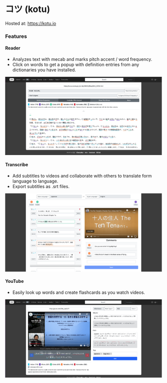 # コツ (kotu)
Hosted at: https://kotu.io

### Features

#### Reader

- Analyzes text with mecab and marks pitch accent / word frequency.
- Click on words to get a popup with definition entries from any dictionaries you have installed.

![Reader](.github/reader.png)

#### Transcribe

- Add subtitles to videos and collaborate with others to translate form language to language.
- Export subtitles as .srt files.

![Transcribe](.github/transcribe.png)

#### YouTube

- Easily look up words and create flashcards as you watch videos.

![YouTube](.github/youtube.png)
